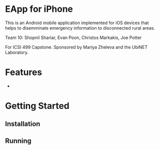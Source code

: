 # EApp for iPhone
This is an Android mobile application implemented for iOS devices that helps to disemminate emergency information to disconnected rural areas.

Team 10: Shopnil Shariar, Evan Poon, Christos Markakis, Joe Potter

For ICSI 499 Capstone. Sponsored by Mariya Zheleva and the UbiNET Laboratory.

# Features
- 

# Getting Started


## Installation


## Running
